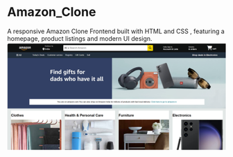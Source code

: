 # Amazon_Clone
A responsive Amazon Clone Frontend built with HTML and CSS , featuring a homepage, product listings and modern UI design.
![image alt](https://github.com/Arunimalokhande12/Amazon_Clone/blob/d434deb3a0ee48bc8419301e962a03e1eb103cc5/Screenshot%202025-03-07%20224804.png)
